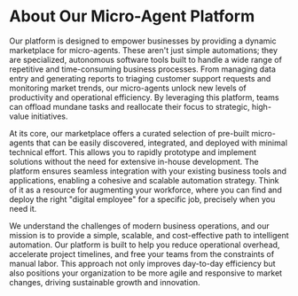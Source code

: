 # About Our Micro-Agent Platform

Our platform is designed to empower businesses by providing a dynamic marketplace for micro-agents. These aren't just simple automations; they are specialized, autonomous software tools built to handle a wide range of repetitive and time-consuming business processes. From managing data entry and generating reports to triaging customer support requests and monitoring market trends, our micro-agents unlock new levels of productivity and operational efficiency. By leveraging this platform, teams can offload mundane tasks and reallocate their focus to strategic, high-value initiatives.

At its core, our marketplace offers a curated selection of pre-built micro-agents that can be easily discovered, integrated, and deployed with minimal technical effort. This allows you to rapidly prototype and implement solutions without the need for extensive in-house development. The platform ensures seamless integration with your existing business tools and applications, enabling a cohesive and scalable automation strategy. Think of it as a resource for augmenting your workforce, where you can find and deploy the right "digital employee" for a specific job, precisely when you need it.

We understand the challenges of modern business operations, and our mission is to provide a simple, scalable, and cost-effective path to intelligent automation. Our platform is built to help you reduce operational overhead, accelerate project timelines, and free your teams from the constraints of manual labor. This approach not only improves day-to-day efficiency but also positions your organization to be more agile and responsive to market changes, driving sustainable growth and innovation.